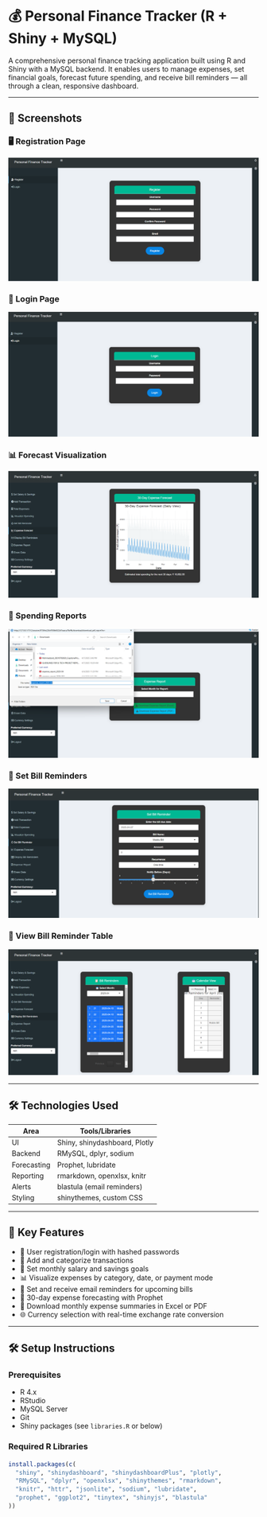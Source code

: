 # 💰 Personal Finance Tracker (R + Shiny + MySQL)

A comprehensive personal finance tracking application built using R and Shiny with a MySQL backend. It enables users to manage expenses, set financial goals, forecast future spending, and receive bill reminders — all through a clean, responsive dashboard.

---

## 📸 Screenshots


### 🖥️ Registration Page
![Dashboard](https://github.com/MohmadZaidDelawala/PersonalFinanceTracker-R/blob/main/screenshot/Screenshot%202025-04-07%20160506.png?raw=true)

### 🔐 Login Page
![Login](https://github.com/MohmadZaidDelawala/PersonalFinanceTracker-R/blob/main/screenshot/Screenshot%202025-04-07%20160522.png?raw=true)

### 📊 Forecast Visualization
![Forecast](https://github.com/MohmadZaidDelawala/PersonalFinanceTracker-R/blob/main/screenshot/Screenshot%202025-04-07%20160637.png?raw=true)

### 📁 Spending Reports
![Charts](https://github.com/MohmadZaidDelawala/PersonalFinanceTracker-R/blob/main/screenshot/Screenshot%202025-04-07%20160738.png?raw=true)

### 💸 Set Bill Reminders 
![Bill Table](https://github.com/MohmadZaidDelawala/PersonalFinanceTracker-R/blob/main/screenshot/Screenshot%202025-04-07%20161522.png?raw=true)

### 📁 View Bill Reminder Table
![Export](https://github.com/MohmadZaidDelawala/PersonalFinanceTracker-R/blob/main/screenshot/Screenshot%202025-04-07%20161546.png?raw=true)


---


## 🛠 Technologies Used

| Area        | Tools/Libraries                     |
|-------------|--------------------------------------|
| UI          | Shiny, shinydashboard, Plotly        |
| Backend     | RMySQL, dplyr, sodium                |
| Forecasting | Prophet, lubridate                   |
| Reporting   | rmarkdown, openxlsx, knitr           |
| Alerts      | blastula (email reminders)           |
| Styling     | shinythemes, custom CSS              |

---

## 🎯 Key Features

- 👤 User registration/login with hashed passwords
- 💸 Add and categorize transactions
- 🎯 Set monthly salary and savings goals
- 📊 Visualize expenses by category, date, or payment mode
- 📅 Set and receive email reminders for upcoming bills
- 🔮 30-day expense forecasting with Prophet
- 📁 Download monthly expense summaries in Excel or PDF
- 🌐 Currency selection with real-time exchange rate conversion

---

## 🛠 Setup Instructions

### Prerequisites

- R 4.x
- RStudio
- MySQL Server
- Git
- Shiny packages (see `libraries.R` or below)

### Required R Libraries

```r
install.packages(c(
  "shiny", "shinydashboard", "shinydashboardPlus", "plotly",
  "RMySQL", "dplyr", "openxlsx", "shinythemes", "rmarkdown",
  "knitr", "httr", "jsonlite", "sodium", "lubridate",
  "prophet", "ggplot2", "tinytex", "shinyjs", "blastula"
))
